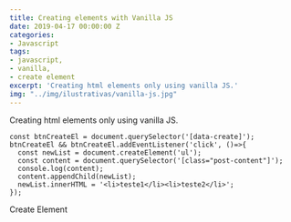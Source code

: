 ```yaml
---
title: Creating elements with Vanilla JS
date: 2019-04-17 00:00:00 Z
categories:
- Javascript
tags:
- javascript,
- vanilla,
- create element
excerpt: 'Creating html elements only using vanilla JS.'
img: "../img/ilustrativas/vanilla-js.jpg"
---
```


Creating html elements only using vanilla JS.

```javacript
const btnCreateEl = document.querySelector('[data-create]');
btnCreateEl && btnCreateEl.addEventListener('click', ()=>{
  const newList = document.createElement('ul');
  const content = document.querySelector('[class="post-content"]');
  console.log(content);
  content.appendChild(newList);
  newList.innerHTML = '<li>teste1</li><li>teste2</li>';
});
```
<div data-grid="small-spacing row">
    <a data-btn data-create="">Create Element</a>
</div>